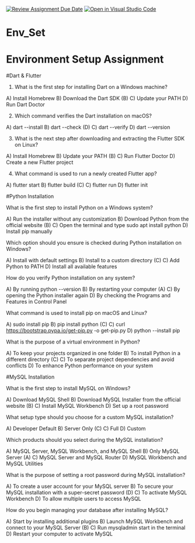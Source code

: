[![Review Assignment Due Date](https://classroom.github.com/assets/deadline-readme-button-22041afd0340ce965d47ae6ef1cefeee28c7c493a6346c4f15d667ab976d596c.svg)](https://classroom.github.com/a/vnsr1XuU)
[![Open in Visual Studio Code](https://classroom.github.com/assets/open-in-vscode-2e0aaae1b6195c2367325f4f02e2d04e9abb55f0b24a779b69b11b9e10269abc.svg)](https://classroom.github.com/online_ide?assignment_repo_id=15639071&assignment_repo_type=AssignmentRepo)
# Env_Set

# Environment Setup Assignment

#Dart & Flutter

1. What is the first step for installing Dart on a Windows machine?

A) Install Homebrew
B) Download the Dart SDK            (B)
C) Update your PATH
D) Run Dart Doctor


2. Which command verifies the Dart installation on macOS?

A) dart --install
B) dart --check                    (D)
C) dart --verify
D) dart --version


3. What is the next step after downloading and extracting the Flutter SDK on Linux?

A) Install Homebrew
B) Update your PATH                (B)
C) Run Flutter Doctor
D) Create a new Flutter project


4. What command is used to run a newly created Flutter app?

A) flutter start
B) flutter build                   (C)
C) flutter run
D) flutter init


#Python Installation

What is the first step to install Python on a Windows system?

A) Run the installer without any customization
B) Download Python from the official website          (B)
C) Open the terminal and type sudo apt install python
D) Install pip manually

Which option should you ensure is checked during Python installation on Windows?

A) Install with default settings
B) Install to a custom directory                    (C)
C) Add Python to PATH
D) Install all available features

How do you verify Python installation on any system?

A) By running python --version
B) By restarting your computer                      (A)
C) By opening the Python installer again
D) By checking the Programs and Features in Control Panel

What command is used to install pip on macOS and Linux?

A) sudo install pip
B) pip install python                             (C)
C) curl https://bootstrap.pypa.io/get-pip.py -o get-pip.py
D) python --install pip

What is the purpose of a virtual environment in Python?

A) To keep your projects organized in one folder
B) To install Python in a different directory         (C)
C) To separate project dependencies and avoid conflicts
D) To enhance Python performance on your system

#MySQL Installation

What is the first step to install MySQL on Windows?

A) Download MySQL Shell
B) Download MySQL Installer from the official website      (B)
C) Install MySQL Workbench
D) Set up a root password

What setup type should you choose for a custom MySQL installation?

A) Developer Default
B) Server Only                           (C)
C) Full
D) Custom

Which products should you select during the MySQL installation?

A) MySQL Server, MySQL Workbench, and MySQL Shell
B) Only MySQL Server                              (A)
C) MySQL Server and MySQL Router
D) MySQL Workbench and MySQL Utilities

What is the purpose of setting a root password during MySQL installation?

A) To create a user account for your MySQL server
B) To secure your MySQL installation with a super-secret password    (D)
C) To activate MySQL Workbench
D) To allow multiple users to access MySQL

How do you begin managing your database after installing MySQL?

A) Start by installing additional plugins
B) Launch MySQL Workbench and connect to your MySQL Server           (B)
C) Run mysqladmin start in the terminal
D) Restart your computer to activate MySQL
